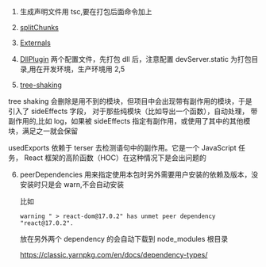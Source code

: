 1. 生成声明文件用 tsc,要在打包后面命令加上
2. [splitChunks](https://webpack.js.org/plugins/split-chunks-plugin/)
3. [Externals](https://webpack.js.org/configuration/externals/)
4. [DllPlugin](https://webpack.js.org/plugins/dll-plugin/#dllplugin)
   两个配置文件，先打包 dll 后，注意配置 devServer.static 为打包目录,用在开发环境，生产环境用 2,5

5. [tree-shaking](https://webpack.docschina.org/guides/tree-shaking/)

tree shaking 会删除是用不到的模块，但项目中会出现带有副作用的模块，于是引入了 sideEffects 字段，
对于那些纯模块（比如导出一个函数），自动处理，
带副作用的,比如 log，如果被 sideEffects 指定有副作用，或使用了其中的其他模块，满足之一就会保留

usedExports 依赖于 terser 去检测语句中的副作用。它是一个 JavaScript 任务， React 框架的高阶函数（HOC）在这种情况下是会出问题的

6. peerDependencies
   用来指定使用本包时另外需要用户安装的依赖及版本，没安装时只是会 warn,不会自动安装

   比如

   ```
   warning " > react-dom@17.0.2" has unmet peer dependency "react@17.0.2".
   ```

   放在另外两个 dependency 的会自动下载到 node_modules 根目录

   https://classic.yarnpkg.com/en/docs/dependency-types/
